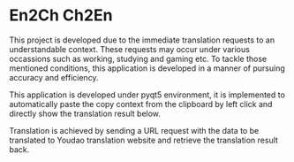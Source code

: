 # En2Ch Ch2En

This project is developed due to the immediate translation requests to an understandable context. These requests may occur under various occassions such as working, studying and gaming etc. To tackle those mentioned conditions, this application is developed in a manner of pursuing accuracy and efficiency.

This application is developed under pyqt5 environment, it is implemented to automatically paste the copy context from the clipboard by left click and directly show the translation result below.

Translation is achieved by sending a URL request with the data to be translated to Youdao translation website and retrieve the translation result back.


